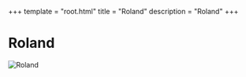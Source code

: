 +++
template = "root.html"
title = "Roland"
description = "Roland"
+++

# Roland
![Roland](/Heroes/Roland.png)